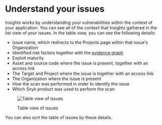 # Understand your issues

Insights works by understanding your vulnerabilities within the context of your application. You can see all of the context that Insights gathered in the list view of your issues. In the table view, you can see the following details:

* Issue name, which redirects to the Projects page within that issue's Organization
* Identified risk factors together with the [evidence graph](../../../manage-issues/insights/using-insights/evidence-graph.md)
* Exploit maturity
* Asset and source code where the issue is present, together with an access link
* The Target and Project where the issue is together with an access link
* The Organization where the issue is present
* How the scan was performed in order to identify the issue
* Which Snyk product was used to perform the scan

<figure><img src="https://lh3.googleusercontent.com/YOiHPMTZYkV8IU-ZVnZeeL0R8GEA9vBU-zk18LAbgNmm5GSnMcYTPhFgRuIlFzq4Qm3jipxje7oVyMVOaYo1pcjWF_cIgJMUguO2BooHRE836nparAOdQuPq1a2sKxd2l9uCWUkGBqq37Cx1vfeM9pw" alt="Table view of issues"><figcaption><p>Table view of issues</p></figcaption></figure>

You can also sort the table of issues by these details.
